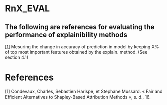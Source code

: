 # RnX_EVAL
## The following are references for evaluating the performance of explainibility methods

<a href="#FESP">[1]</a>  Mesuring the change in accuracy of prediction in model by keeping X% of top most important features obtained by the explain. method. (See section 4.1)












# References
<div class="csl-entry"> <a id="FESP"> [1] </a> Condevaux, Charles, Sebastien Harispe, et Stephane Mussard. « Fair and Eﬃcient Alternatives to Shapley-Based Attribution Methods », s. d., 16.
 </div>
